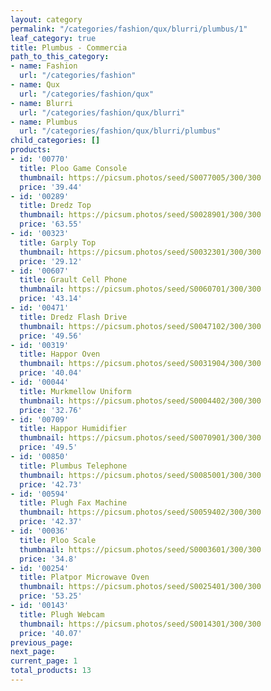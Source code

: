 ```yaml
---
layout: category
permalink: "/categories/fashion/qux/blurri/plumbus/1"
leaf_category: true
title: Plumbus - Commercia
path_to_this_category:
- name: Fashion
  url: "/categories/fashion"
- name: Qux
  url: "/categories/fashion/qux"
- name: Blurri
  url: "/categories/fashion/qux/blurri"
- name: Plumbus
  url: "/categories/fashion/qux/blurri/plumbus"
child_categories: []
products:
- id: '00770'
  title: Ploo Game Console
  thumbnail: https://picsum.photos/seed/S0077005/300/300
  price: '39.44'
- id: '00289'
  title: Dredz Top
  thumbnail: https://picsum.photos/seed/S0028901/300/300
  price: '63.55'
- id: '00323'
  title: Garply Top
  thumbnail: https://picsum.photos/seed/S0032301/300/300
  price: '29.12'
- id: '00607'
  title: Grault Cell Phone
  thumbnail: https://picsum.photos/seed/S0060701/300/300
  price: '43.14'
- id: '00471'
  title: Dredz Flash Drive
  thumbnail: https://picsum.photos/seed/S0047102/300/300
  price: '49.56'
- id: '00319'
  title: Happor Oven
  thumbnail: https://picsum.photos/seed/S0031904/300/300
  price: '40.04'
- id: '00044'
  title: Murkmellow Uniform
  thumbnail: https://picsum.photos/seed/S0004402/300/300
  price: '32.76'
- id: '00709'
  title: Happor Humidifier
  thumbnail: https://picsum.photos/seed/S0070901/300/300
  price: '49.5'
- id: '00850'
  title: Plumbus Telephone
  thumbnail: https://picsum.photos/seed/S0085001/300/300
  price: '42.73'
- id: '00594'
  title: Plugh Fax Machine
  thumbnail: https://picsum.photos/seed/S0059402/300/300
  price: '42.37'
- id: '00036'
  title: Ploo Scale
  thumbnail: https://picsum.photos/seed/S0003601/300/300
  price: '34.8'
- id: '00254'
  title: Platpor Microwave Oven
  thumbnail: https://picsum.photos/seed/S0025401/300/300
  price: '53.25'
- id: '00143'
  title: Plugh Webcam
  thumbnail: https://picsum.photos/seed/S0014301/300/300
  price: '40.07'
previous_page: 
next_page: 
current_page: 1
total_products: 13
---
```

